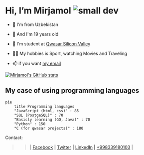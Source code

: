 
# Hi, I’m Mirjamol ![small dev](https://user-images.githubusercontent.com/96412090/186644372-cb8a833d-63e7-40c5-8dac-8921c8ba6c2c.png)

- 👀 I'm from Uzbekistan

- 🌱 And I'm 19 years old

- :information_desk_person: I'm student at [Qwasar Silicon Valley](https://qwasar.io/)

- :mountain_biking_man: My hobbies is Sport, watching Movies and Traveling

- 📫 if you want [my email](mailto:alpholmon@gmail.com)


[![Mirjamol's GitHub stats](https://github-readme-stats.vercel.app/api?username=holmon-alp)](https://github.com/holmon-alp/github-readme-stats)



## My case of using programming languages

```mermaid
pie
    title Programming languages
    "JavaScript (html, css)" : 85
    "SQL (PostgeSQL)" : 70
    "Basicly learning (GO, Java)" : 70
    "Python" : 150
    "C (for qwasar projects)" : 180
```

Contact:
>>| 
[Facebook](https://facebook.com/holmonalp) **|**
[Twitter](https://twitter.com/holmonalp) **|**
[LinkedIn](https://linkedin.com/holmonalp) **|**
[+998339180103](tel:+998339180103)
>>|



<!---
  
![developer](https://user-images.githubusercontent.com/96412090/186638132-ffbce524-8e8b-49ab-8d1b-9144b46dcb3e.png)
holmon-alp/About-Me is a ✨ special ✨ repository because its `README.md` (this file) appears on your GitHub profile.
You can click the Preview link to take a look at your changes.
--->
